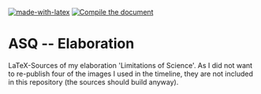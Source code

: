 [![made-with-latex](https://img.shields.io/badge/Made%20with-LaTeX-1f425f.svg)](https://www.latex-project.org/) [![Compile the document](https://github.com/EagleoutIce/asq-limitations-of-science/actions/workflows/compile.yaml/badge.svg)](https://github.com/EagleoutIce/asq-limitations-of-science/actions/workflows/compile.yaml)

# ASQ -- Elaboration

LaTeX-Sources of my elaboration 'Limitations of Science'.
As I did not want to re-publish four of the images I used in the timeline, they are not included in this repository (the sources should build anyway).
